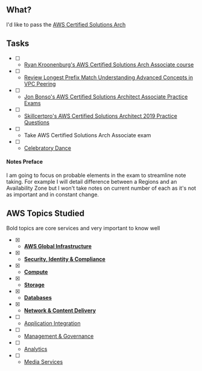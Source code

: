 ## What?
I'd like to pass the [AWS Certified Solutions Arch](Associatehttps://aws.amazon.com/certification/certified-solutions-architect-associate/)

## Tasks
- [ ] - [Ryan Kroonenburg's AWS Certified Solutions Arch Associate course](https://www.udemy.com/course/aws-certified-solutions-architect-associate/)
- [ ] - [Review Longest Prefix Match Understanding Advanced Concepts in VPC Peering](https://tutorialsdojo.com/longest-prefix-match-understanding-advanced-concepts-in-vpc-peering/)
- [ ] - [Jon Bonso's AWS Certified Solutions Architect Associate Practice Exams](https://www.udemy.com/course/aws-certified-solutions-architect-associate-amazon-practice-exams/)
- [ ] - [Skillcertpro's AWS Certified Solutions Architect 2019 Practice Questions](https://www.udemy.com/course/aws-certified-solutions-architect-2018-practice-questions/)
- [ ] - Take AWS Certified Solutions Arch Associate exam
- [ ] - [Celebratory Dance](https://media.giphy.com/media/6fScAIQR0P0xW/giphy.gif)

#### Notes Preface
I am going to focus on probable elements in the exam to streamline note taking. For example I will detail difference between a Regions and an Availability Zone but I won't take notes on current number of each as it's not as important and in constant change.

## AWS Topics Studied
Bold topics are core services and very important to know well
- [x] - [**AWS Global Infrastructure**](./aws-global-infrastructure.md)
- [x] - [**Security, Identity & Compliance**](security-identity-compliance.md)
- [x] - [**Compute**](./compute.md)
- [x] - [**Storage**](./storage.md)
- [x] - [**Databases**](./databases.md)
- [x] - [**Network & Content Delivery**](./network-content-delivery.md)
- [ ] - [Application Integration](./application-integration.md)
- [ ] - [Management & Governance](./management-governance.md)
- [ ] - [Analytics](./analytics.md)
- [ ] - [Media Services](./media-services.md)
